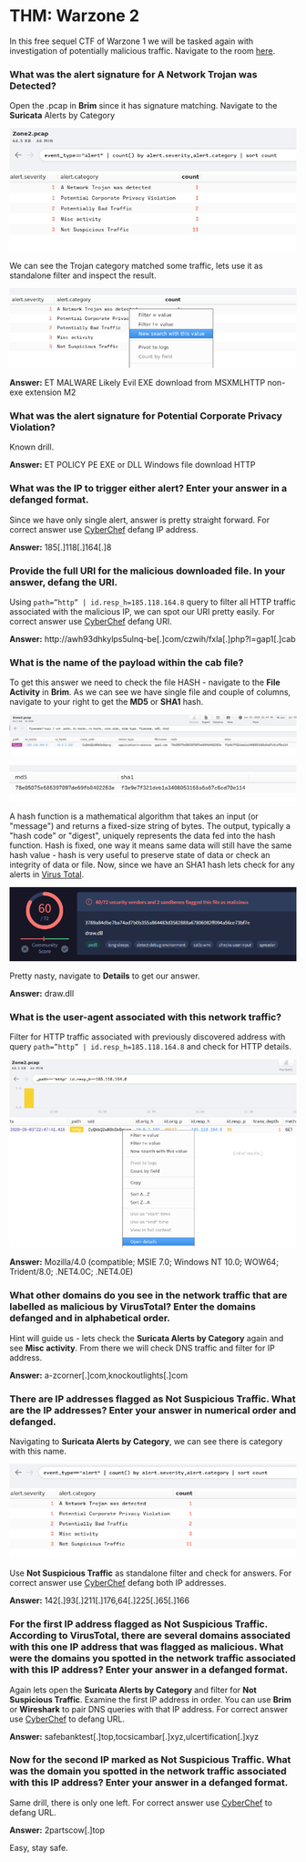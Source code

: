 # THM: Warzone 2

In this free sequel CTF of Warzone 1 we will be tasked again with investigation of potentially malicious traffic. Navigate to the room [here](https://tryhackme.com/r/room/warzonetwo).

### What was the alert signature for A Network Trojan was Detected?

Open the .pcap in **Brim** since it has signature matching. Navigate to the **Suricata** Alerts by Category

![Untitled](THM%20Warzone%202%20b0412579a6324471b163b3fc5e41129f/Untitled.png)

We can see the Trojan category matched some traffic, lets use it as standalone filter and inspect the result.

![Untitled](THM%20Warzone%202%20b0412579a6324471b163b3fc5e41129f/Untitled%201.png)

**Answer:** ET MALWARE Likely Evil EXE download from MSXMLHTTP non-exe extension M2

### What was the alert signature for Potential Corporate Privacy Violation?

Known drill.

**Answer:** ET POLICY PE EXE or DLL Windows file download HTTP

### What was the IP to trigger either alert? Enter your answer in a defanged format.

Since we have only single alert, answer is pretty straight forward. For correct answer use [CyberChef](https://cyberchef.org/) defang IP address.

**Answer:** 185[.]118[.]164[.]8

### Provide the full URI for the malicious downloaded file. In your answer, defang the URI.

Using `path=”http” | id.resp_h=185.118.164.8` query to filter all HTTP traffic associated with the malicious IP, we can spot our URI pretty easily. For correct answer use [CyberChef](https://cyberchef.org/) defang URI.

**Answer:** http://awh93dhkylps5ulnq-be[.]com/czwih/fxla[.]php?l=gap1[.]cab

### What is the name of the payload within the cab file?

To get this answer we need to check the file HASH - navigate to the **File Activity** in **Brim**. As we can see we have single file and couple of columns, navigate to your right to get the **MD5** or **SHA1** hash.

![Untitled](THM%20Warzone%202%20b0412579a6324471b163b3fc5e41129f/Untitled%202.png)

![Untitled](THM%20Warzone%202%20b0412579a6324471b163b3fc5e41129f/Untitled%203.png)

A hash function is a mathematical algorithm that takes an input (or "message") and returns a fixed-size string of bytes. The output, typically a "hash code" or "digest", uniquely represents the data fed into the hash function. Hash is fixed, one way it means same data will still have the same hash value - hash is very useful to preserve state of data or check an integrity of data or file. Now, since we have an SHA1 hash lets check for any alerts in [Virus Total](https://www.virustotal.com/gui/home/upload).

![Untitled](THM%20Warzone%202%20b0412579a6324471b163b3fc5e41129f/Untitled%204.png)

Pretty nasty, navigate to **Details** to get our answer.

**Answer:** draw.dll

### What is the user-agent associated with this network traffic?

Filter for HTTP traffic associated with previously discovered address with query `path=”http” | id.resp_h=185.118.164.8` and check for HTTP details.

![Untitled](THM%20Warzone%202%20b0412579a6324471b163b3fc5e41129f/Untitled%205.png)

**Answer:** Mozilla/4.0 (compatible; MSIE 7.0; Windows NT 10.0; WOW64; Trident/8.0; .NET4.0C; .NET4.0E)

### What other domains do you see in the network traffic that are labelled as malicious by VirusTotal? Enter the domains defanged and in alphabetical order.

Hint will guide us - lets check the **Suricata Alerts by Category** again and see **Misc activity**. From there we will check DNS traffic and filter for IP address.

**Answer:** a-zcorner[.]com,knockoutlights[.]com

### There are IP addresses flagged as Not Suspicious Traffic. What are the IP addresses? Enter your answer in numerical order and defanged.

Navigating to **Suricata Alerts by Category**, we can see there is category with this name. 

![Untitled](THM%20Warzone%202%20b0412579a6324471b163b3fc5e41129f/Untitled%206.png)

Use **Not Suspicious Traffic** as standalone filter and check for answers. For correct answer use [CyberChef](https://cyberchef.org/) defang both IP addresses.

**Answer:** 142[.]93[.]211[.]176,64[.]225[.]65[.]166

### For the first IP address flagged as Not Suspicious Traffic. According to VirusTotal, there are several domains associated with this one IP address that was flagged as malicious. What were the domains you spotted in the network traffic associated with this IP address? Enter your answer in a defanged format.

Again lets open the **Suricata Alerts by Category** and filter for **Not Suspicious Traffic**. Examine the first IP address in order. You can use **Brim** or **Wireshark** to pair DNS queries with that IP address. For correct answer use [CyberChef](https://cyberchef.org/) to defang URL.

**Answer:** safebanktest[.]top,tocsicambar[.]xyz,ulcertification[.]xyz

### Now for the second IP marked as Not Suspicious Traffic. What was the domain you spotted in the network traffic associated with this IP address? Enter your answer in a defanged format.

Same drill, there is only one left. For correct answer use [CyberChef](https://cyberchef.org/) to defang URL.

**Answer:** 2partscow[.]top

Easy, stay safe.